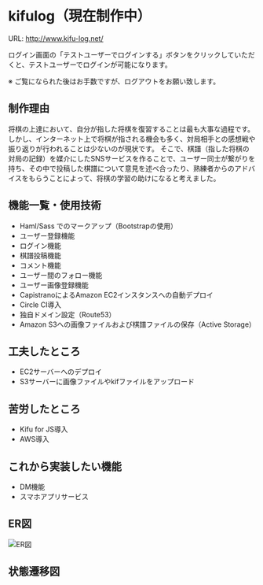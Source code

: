 # kifulog（現在制作中）
URL: http://www.kifu-log.net/

ログイン画面の「テストユーザーでログインする」ボタンをクリックしていただくと、テストユーザーでログインが可能になります。

※ ご覧になられた後はお手数ですが、ログアウトをお願い致します。

## 制作理由
将棋の上達において、自分が指した将棋を復習することは最も大事な過程です。
しかし、インターネット上で将棋が指される機会も多く、対局相手との感想戦や振り返りが行われることは少ないのが現状です。
そこで、棋譜（指した将棋の対局の記録）を媒介にしたSNSサービスを作ることで、ユーザー同士が繋がりを持ち、その中で投稿した棋譜について意見を述べ合ったり、熟練者からのアドバイスをもらうことによって、将棋の学習の助けになると考えました。

## 機能一覧・使用技術
- Haml/Sass でのマークアップ（Bootstrapの使用）
- ユーザー登録機能
- ログイン機能
- 棋譜投稿機能
- コメント機能
- ユーザー間のフォロー機能
- ユーザー画像登録機能
- CapistranoによるAmazon EC2インスタンスへの自動デプロイ
- Circle CI導入
- 独自ドメイン設定（Route53）
- Amazon S3への画像ファイルおよび棋譜ファイルの保存（Active Storage）

## 工夫したところ
- EC2サーバーへのデプロイ
- S3サーバーに画像ファイルやkifファイルをアップロード

## 苦労したところ
- Kifu for JS導入
- AWS導入

## これから実装したい機能
- DM機能
- スマホアプリサービス

## ER図
![ER図](https://i.gyazo.com/236731ac7b3b1ec48df99744e6be76ab.png)

## 状態遷移図
